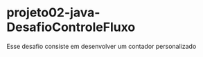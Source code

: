 # projeto02-java-DesafioControleFluxo
Esse desafio consiste em desenvolver um contador personalizado
